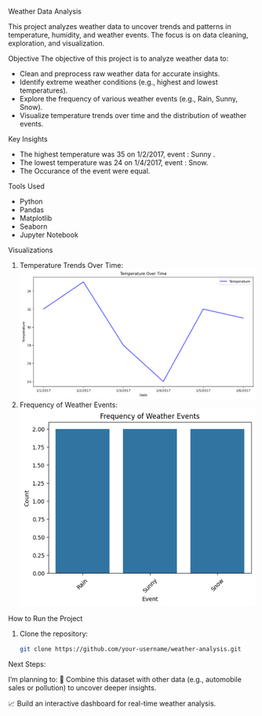 Weather Data Analysis

This project analyzes weather data to uncover trends and patterns in temperature, humidity, and weather events. The focus is on data cleaning, exploration, and visualization.


Objective
The objective of this project is to analyze weather data to:
- Clean and preprocess raw weather data for accurate insights.
- Identify extreme weather conditions (e.g., highest and lowest temperatures).
- Explore the frequency of various weather events (e.g., Rain, Sunny, Snow).
- Visualize temperature trends over time and the distribution of weather events.

Key Insights
- The highest temperature was 35 on 1/2/2017, event : Sunny .
- The lowest temperature was 24 on 1/4/2017, event : Snow.
- The Occurance of the event were equal.

Tools Used
- Python
- Pandas
- Matplotlib
- Seaborn
- Jupyter Notebook

Visualizations
1. Temperature Trends Over Time:
   ![Temperature Trends](images/temperature_trends.png)
2. Frequency of Weather Events:
   ![Event Frequency](images/event_frequency.png)

How to Run the Project
1. Clone the repository:
   ```bash
   git clone https://github.com/your-username/weather-analysis.git
   

Next Steps:

I’m planning to:
🔗 Combine this dataset with other data (e.g., automobile sales or pollution) to uncover deeper insights.

📈 Build an interactive dashboard for real-time weather analysis.
